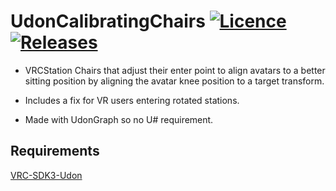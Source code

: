 # UdonCalibratingChairs [![Licence](https://img.shields.io/github/license/Superbstingray/UdonCalibratingChairs?color=blue&label=License)](https://github.com/Superbstingray/UdonCalibratingChairs/blob/main/LICENSE) [![Releases](https://img.shields.io/github/v/tag/Superbstingray/UdonCalibratingChairs?color=blue&label=Download)](https://github.com/Superbstingray/UdonCalibratingChairs/releases/latest)

* VRCStation Chairs that adjust their enter point to align avatars to a better sitting position by aligning the avatar knee position to a target transform.

* Includes a fix for VR users entering rotated stations.

* Made with UdonGraph so no U# requirement.



## Requirements

[VRC-SDK3-Udon](https://vrchat.com/home/download)

